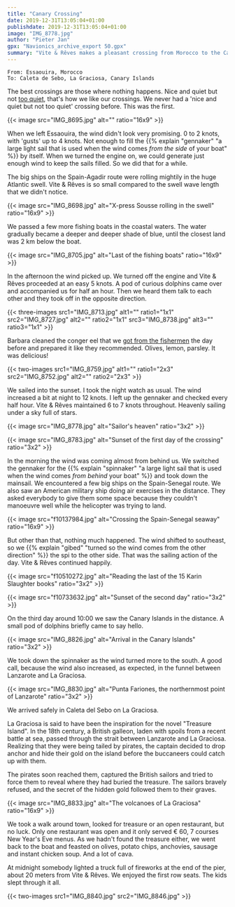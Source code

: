```yaml
---
title: "Canary Crossing"
date: 2019-12-31T13:05:04+01:00
publishdate: 2019-12-31T13:05:04+01:00
image: "IMG_8778.jpg"
author: "Pieter Jan"
gpx: "Navionics_archive_export 50.gpx"
summary: "Vite & Rêves makes a pleasant crossing from Morocco to the Canary Islands in the start of the trade winds."
---
```


`From: Essaouira, Morocco`<br/>
`To: Caleta de Sebo, La Graciosa, Canary Islands`

The best crossings are those where nothing happens. Nice and quiet but not [too quiet](/captains-log/2019-10-27-motorcrossing/), that's how we like our crossings. We never had a 'nice and quiet but not too quiet' crossing before. This was the first.

{{< image src="IMG_8695.jpg" alt="" ratio="16x9" >}}

When we left Essaouira, the wind didn't look very promising. 0 to 2 knots, with 'gusts' up to 4 knots. Not enough to fill the {{% explain "gennaker" "a large light sail that is used when the wind comes _from the side_ of your boat" %}} by itself. When we turned the engine on, we could generate just enough wind to keep the sails filled. So we did that for a while.

The big ships on the Spain-Agadir route were rolling mightily in the huge Atlantic swell. Vite & Rêves is so small compared to the swell wave length that we didn't notice.

{{< image src="IMG_8698.jpg" alt="X-press Sousse rolling in the swell" ratio="16x9" >}}

We passed a few more fishing boats in the coastal waters. The water gradually became a deeper and deeper shade of blue, until the closest land was 2 km below the boat.

{{< image src="IMG_8705.jpg" alt="Last of the fishing boats" ratio="16x9" >}}

In the afternoon the wind picked up. We turned off the engine and Vite & Rêves proceeded at an easy 5 knots. A pod of curious dolphins came over and accompanied us for half an hour. Then we heard them talk to each other and they took off in the opposite direction.

{{< three-images src1="IMG_8713.jpg" alt1="" ratio1="1x1" src2="IMG_8727.jpg" alt2="" ratio2="1x1" src3="IMG_8738.jpg" alt3="" ratio3="1x1" >}}

Barbara cleaned the conger eel that we [got from the fishermen](/captains-log/2019-12-29-essaouira/#fishermen) the day before and prepared it like they recommended. Olives, lemon, parsley. It was delicious!

{{< two-images src1="IMG_8759.jpg" alt1="" ratio1="2x3" src2="IMG_8752.jpg" alt2="" ratio2="2x3" >}}

We sailed into the sunset. I took the night watch as usual. The wind increased a bit at night to 12 knots. I left up the gennaker and checked every half hour. Vite & Rêves maintained 6 to 7 knots throughout. Heavenly sailing under a sky full of stars.

{{< image src="IMG_8778.jpg" alt="Sailor's heaven" ratio="3x2" >}}

{{< image src="IMG_8783.jpg" alt="Sunset of the first day of the crossing" ratio="3x2" >}}

In the morning the wind was coming almost from behind us. We switched the gennaker for the {{% explain "spinnaker" "a large light sail that is used when the wind comes _from behind_ your boat" %}} and took down the mainsail. We encountered a few big ships on the Spain-Senegal route. We also saw an American military ship doing air exercises in the distance. They asked everybody to give them some space because they couldn't manoeuvre well while the helicopter was trying to land.

{{< image src="f10137984.jpg" alt="Crossing the Spain-Senegal seaway" ratio="16x9" >}}

But other than that, nothing much happened. The wind shifted to southeast, so we {{% explain "gibed" "turned so the wind comes from the other direction" %}} the spi to the other side. That was the sailing action of the day. Vite & Rêves continued happily.

{{< image src="f10510272.jpg" alt="Reading the last of the 15 Karin Slaughter books" ratio="3x2" >}}

{{< image src="f10733632.jpg" alt="Sunset of the second day" ratio="3x2" >}}

On the third day around 10:00 we saw the Canary Islands in the distance. A small pod of dolphins briefly came to say hello.

{{< image src="IMG_8826.jpg" alt="Arrival in the Canary Islands" ratio="3x2" >}}

We took down the spinnaker as the wind turned more to the south. A good call, because the wind also increased, as expected, in the funnel between Lanzarote and La Graciosa.

{{< image src="IMG_8830.jpg" alt="Punta Fariones, the northernmost point of Lanzarote" ratio="3x2" >}}

We arrived safely in Caleta del Sebo on La Graciosa.

La Graciosa is said to have been the inspiration for the novel "Treasure Island". In the 18th century, a British galleon, laden with spoils from a recent battle at sea, passed through the strait between Lanzarote and La Graciosa. Realizing that they were being tailed by pirates, the captain decided to drop anchor and hide their gold on the island before the buccaneers could catch up with them.

The pirates soon reached them, captured the British sailors and tried to force them to reveal where they had buried the treasure. The sailors bravely refused, and the secret of the hidden gold followed them to their graves.

{{< image src="IMG_8833.jpg" alt="The volcanoes of La Graciosa" ratio="16x9" >}}

We took a walk around town, looked for treasure or an open restaurant, but no luck. Only one restaurant was open and it only served € 60, 7 courses New Year's Eve menus. As we hadn't found the treasure either, we went back to the boat and feasted on olives, potato chips, anchovies, sausage and instant chicken soup. And a lot of cava.

At midnight somebody lighted a truck full of fireworks at the end of the pier, about 20 meters from Vite & Rêves. We enjoyed the first row seats. The kids slept through it all.

{{< two-images src1="IMG_8840.jpg" src2="IMG_8846.jpg" >}}
